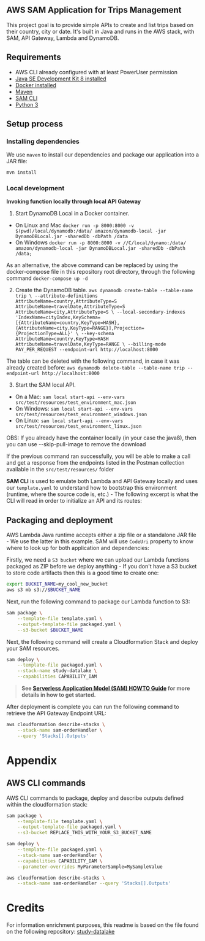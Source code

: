 ## AWS SAM Application for Trips Management

This project goal is to provide simple APIs to create and list trips based on their country, city or date. It's built in Java and runs in the AWS stack, with SAM, API Gateway, Lambda and DynamoDB.

## Requirements

* AWS CLI already configured with at least PowerUser permission
* [Java SE Development Kit 8 installed](http://www.oracle.com/technetwork/java/javase/downloads/jdk8-downloads-2133151.html)
* [Docker installed](https://www.docker.com/community-edition)
* [Maven](https://maven.apache.org/install.html)
* [SAM CLI](https://github.com/awslabs/aws-sam-cli)
* [Python 3](https://docs.python.org/3/)

## Setup process

### Installing dependencies

We use `maven` to install our dependencies and package our application into a JAR file:

```bash
mvn install
```

### Local development

**Invoking function locally through local API Gateway**
1. Start DynamoDB Local in a Docker container. 
  - On Linux and Mac  `docker run -p 8000:8000 -v $(pwd)/local/dynamodb:/data/ amazon/dynamodb-local -jar DynamoDBLocal.jar -sharedDb -dbPath /data`
  - On Windows `docker run -p 8000:8000 -v //C/local/dynamo:/data/ amazon/dynamodb-local -jar DynamoDBLocal.jar -sharedDb -dbPath /data;`
  
  As an alternative, the above command can be replaced by using the docker-compose file in this repository root directory, through the following command
  `docker-compose up -d`
  
2. Create the DynamoDB table. 
`aws dynamodb create-table --table-name trip \
 --attribute-definitions AttributeName=country,AttributeType=S AttributeName=travelDate,AttributeType=S AttributeName=city,AttributeType=S \
 --local-secondary-indexes 'IndexName=cityIndex,KeySchema=[{AttributeName=country,KeyType=HASH},{AttributeName=city,KeyType=RANGE}],Projection={ProjectionType=ALL}' \
 --key-schema AttributeName=country,KeyType=HASH AttributeName=travelDate,KeyType=RANGE \
 --billing-mode PAY_PER_REQUEST --endpoint-url http://localhost:8000`

The table can be deleted with the following command, in case it was already created before: `aws dynamodb delete-table --table-name trip --endpoint-url http://localhost:8000`

3. Start the SAM local API.
 - On a Mac: `sam local start-api --env-vars src/test/resources/test_environment_mac.json`
 - On Windows: `sam local start-api --env-vars src/test/resources/test_environment_windows.json`
 - On Linux: `sam local start-api --env-vars src/test/resources/test_environment_linux.json`
 
 OBS:  If you already have the container locally (in your case the java8), then you can use --skip-pull-image to remove the download

If the previous command ran successfully, you will be able to make a call and get a response from the endpoints listed in the Postman collection available in the `src/test/resources/` folder

**SAM CLI** is used to emulate both Lambda and API Gateway locally and uses our `template.yaml` to
understand how to bootstrap this environment (runtime, where the source code is, etc.) - The
following excerpt is what the CLI will read in order to initialize an API and its routes:


## Packaging and deployment

AWS Lambda Java runtime accepts either a zip file or a standalone JAR file - We use the latter in
this example. SAM will use `CodeUri` property to know where to look up for both application and
dependencies:

Firstly, we need a `S3 bucket` where we can upload our Lambda functions packaged as ZIP before we
deploy anything - If you don't have a S3 bucket to store code artifacts then this is a good time to
create one:

```bash
export BUCKET_NAME=my_cool_new_bucket
aws s3 mb s3://$BUCKET_NAME
```

Next, run the following command to package our Lambda function to S3:

```bash
sam package \
    --template-file template.yaml \
    --output-template-file packaged.yaml \
    --s3-bucket $BUCKET_NAME
```

Next, the following command will create a Cloudformation Stack and deploy your SAM resources.

```bash
sam deploy \
    --template-file packaged.yaml \
    --stack-name study-datalake \
    --capabilities CAPABILITY_IAM
```

> **See [Serverless Application Model (SAM) HOWTO Guide](https://github.com/awslabs/serverless-application-model/blob/master/HOWTO.md) for more details in how to get started.**

After deployment is complete you can run the following command to retrieve the API Gateway Endpoint URL:

```bash
aws cloudformation describe-stacks \
    --stack-name sam-orderHandler \
    --query 'Stacks[].Outputs'
```

# Appendix

## AWS CLI commands

AWS CLI commands to package, deploy and describe outputs defined within the cloudformation stack:

```bash
sam package \
    --template-file template.yaml \
    --output-template-file packaged.yaml \
    --s3-bucket REPLACE_THIS_WITH_YOUR_S3_BUCKET_NAME

sam deploy \
    --template-file packaged.yaml \
    --stack-name sam-orderHandler \
    --capabilities CAPABILITY_IAM \
    --parameter-overrides MyParameterSample=MySampleValue

aws cloudformation describe-stacks \
    --stack-name sam-orderHandler --query 'Stacks[].Outputs'
```
# Credits

For information enrichment purposes, this readme is based on the file found on the following repository:
[study-datalake](https://github.com/iworks-education/study-datalake)